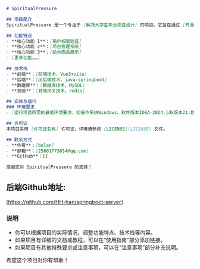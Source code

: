 ```markdown
# SpiritualPressure

## 项目简介
SpiritualPressure 是一个专注于 [解决大学生毕业项目设计] 的项目。它旨在通过 [开源]，为用户提供 [毕业项目来源]。

## 功能特点
- **核心功能 1**：[用户权限验证]
- **核心功能 2**：[后台管理系统]
- **核心功能 3**：[前台商品展示]
- [更多功能……]

## 技术栈
- **前端**：[前端技术，Vue3+vite]
- **后端**：[出后端技术，java-springboot]
- **数据库**：[数据库技术，MySQL]
- **其他**：[其他相关技术，redis]

## 安装与运行
### 环境要求
- [运行项目所需的最低环境要求，如操作系统Windows、软件版本IDEA-2024.jdk版本21.数据库MySQL 8...]

## 许可证
本项目采用 [许可证名称] 许可证，详情请参阅 [LICENSE](LICENSE) 文件。

## 联系方式
- **作者**：[bolan]
- **邮箱**：[25601773654@qq.com]
- **GitHub**：[]

感谢您对 SpiritualPressure 的支持！
```
## 后端Github地址:
[https://github.com/HH-han/springboot-server]

### 说明
- 你可以根据项目的实际情况，调整功能特点、技术栈等内容。
- 如果项目有详细的文档或教程，可以在“使用指南”部分添加链接。
- 如果项目有其他特殊要求或注意事项，可以在“注意事项”部分补充说明。

希望这个项目对你有帮助！
